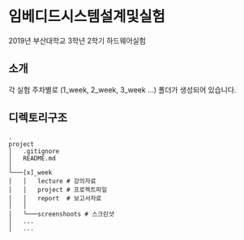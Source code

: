 # 임베디드시스템설계및실험
2019년 부산대학교 3학년 2학기 하드웨어실험


## 소개
각 실험 주차별로 (1_week, 2_week, 3_week ...) 폴더가 생성되어 있습니다.


## 디렉토리구조
```
.
project
│   .gitignore
│   README.md  
│
└───[x]_week
│   │   lecture # 강의자료
│   │   project # 프로젝트파일
│   │   report  # 보고서자료
│   │   
│   └───screenshoots # 스크린샷
│   ...
│   ...
```